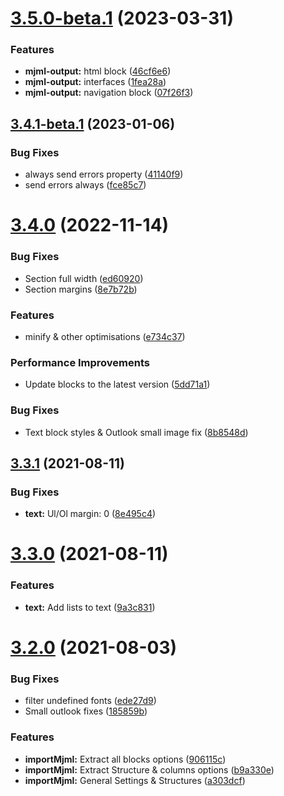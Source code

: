 # [3.5.0-beta.1](https://github.com/wanoo21/Angular-mjml-output/compare/v3.4.1-beta.1...v3.5.0-beta.1) (2023-03-31)


### Features

* **mjml-output:** html block ([46cf6e6](https://github.com/wanoo21/Angular-mjml-output/commit/46cf6e6531fd6ffccfebba0c20a65846bab1499c))
* **mjml-output:** interfaces ([1fea28a](https://github.com/wanoo21/Angular-mjml-output/commit/1fea28afa8ecd60140b1e9def4bfe339db502a8f))
* **mjml-output:** navigation block ([07f26f3](https://github.com/wanoo21/Angular-mjml-output/commit/07f26f345a64cfe8863a7fecfc63c94f9fb8a1ad))

## [3.4.1-beta.1](https://github.com/wanoo21/Angular-mjml-output/compare/v3.4.0...v3.4.1-beta.1) (2023-01-06)


### Bug Fixes

* always send errors property ([41140f9](https://github.com/wanoo21/Angular-mjml-output/commit/41140f9b2140e5500dc80b074900099e52795be8))
* send errors always ([fce85c7](https://github.com/wanoo21/Angular-mjml-output/commit/fce85c7037c5a9572b9d9993c0fb7fdd80f5301b))

# [3.4.0](https://github.com/wanoo21/Angular-mjml-output/compare/v3.3.2...v3.4.0) (2022-11-14)


### Bug Fixes

* Section full width ([ed60920](https://github.com/wanoo21/Angular-mjml-output/commit/ed60920cab1d661e0805bec59437d34ea646264f))
* Section margins ([8e7b72b](https://github.com/wanoo21/Angular-mjml-output/commit/8e7b72bccfe8341f4db963b7b5f3b9633e2ed9d1))


### Features

* minify & other optimisations ([e734c37](https://github.com/wanoo21/Angular-mjml-output/commit/e734c379c2466baf80124bda6a664d87209da9b0))


### Performance Improvements

* Update blocks to the latest version ([5dd71a1](https://github.com/wanoo21/Angular-mjml-output/commit/5dd71a1e08f38cb361e286ae5eb6fa755cb0b93b))

### Bug Fixes

* Text block styles & Outlook small image fix ([8b8548d](https://github.com/wanoo21/Angular-mjml-output/commit/8b8548dbc3180efd0333f6c0fb5eb0cfdb82b7c7))

## [3.3.1](https://github.com/wanoo21/Angular-mjml-output/compare/v3.3.0...v3.3.1) (2021-08-11)


### Bug Fixes

* **text:** Ul/Ol margin: 0 ([8e495c4](https://github.com/wanoo21/Angular-mjml-output/commit/8e495c4727936b4f2cadbef654f02bc5b54ecdb2))

# [3.3.0](https://github.com/wanoo21/Angular-mjml-output/compare/v3.2.0...v3.3.0) (2021-08-11)


### Features

* **text:** Add lists to text ([9a3c831](https://github.com/wanoo21/Angular-mjml-output/commit/9a3c831456b43c8a4b23a4e7484f75d4b426c542))

# [3.2.0](https://github.com/wanoo21/Angular-mjml-output/compare/v3.1.2...v3.2.0) (2021-08-03)


### Bug Fixes

* filter undefined fonts ([ede27d9](https://github.com/wanoo21/Angular-mjml-output/commit/ede27d9fe9917878d7a057356f04e0f5b1baed0d))
* Small outlook fixes ([185859b](https://github.com/wanoo21/Angular-mjml-output/commit/185859b247af5fce5e09ba97c325108b1ea3b49e))


### Features

* **importMjml:** Extract all blocks options ([906115c](https://github.com/wanoo21/Angular-mjml-output/commit/906115c1af9bd90a377dffce2e78e64f32dd20d6))
* **importMjml:** Extract Structure & columns options ([b9a330e](https://github.com/wanoo21/Angular-mjml-output/commit/b9a330e4db4916b90b145e10937290fb544f1589))
* **importMjml:** General Settings & Structures ([a303dcf](https://github.com/wanoo21/Angular-mjml-output/commit/a303dcf09436e53a3fbda1f947493de46133f997))
